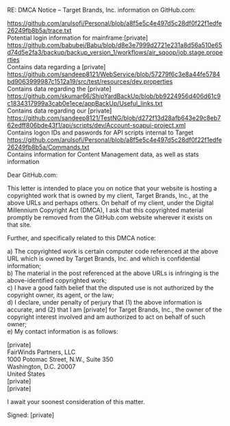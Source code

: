 RE: DMCA Notice – Target Brands, Inc. information on GitHub.com:

https://github.com/arulsofi/Personal/blob/a8f5e5c4e497d5c28df0f22f1edfe26249fb8b5a/trace.txt  
Potential login information for mainframe:[private]  
https://github.com/babubej/Babu/blob/d8e3e7999d2721e231a8d56a510e65d74d5e2fa3/backup/backup_version_1/workflows/air_sqoop/job.stage.properties  
Contains data regarding a [private]  
https://github.com/sandeep8121/WebService/blob/57279f6c3e8a44fe5784bd9063999987c1512a19/src/test/resources/dev.properties  
Contains data regarding the [private]  
https://github.com/skumar66/ShipYardBackUp/blob/bb9224956d406d61c9c1834317999a3cab0e1ece/appBackUp/Useful_links.txt  
Contains data regarding our [private]  
https://github.com/sandeep8121/TestNG/blob/d272f13d28afb643e29c8eb762edff806bde43f1/api/scripts/dev/Account-soapui-project.xml  
Contains logon IDs and paswords for API scripts internal to Target  
https://github.com/arulsofi/Personal/blob/a8f5e5c4e497d5c28df0f22f1edfe26249fb8b5a/Commands.txt  
Contains information for Content Management data, as well as stats information  

Dear GitHub.com:

This letter is intended to place you on notice that your website is hosting a copyrighted work that is owned by my client, Target Brands, Inc., at the above URLs and perhaps others. On behalf of my client, under the Digital Millennium Copyright Act (DMCA), I ask that this copyrighted material promptly be removed from the GitHub.com website wherever it exists on that site.

Further, and specifically related to this DMCA notice:

a) The copyrighted work is certain computer code referenced at the above URL which is owned by Target Brands, Inc. and which is confidential information;  
b) The material in the post referenced at the above URLs is infringing is the above-identified copyrighted work;  
c) I have a good faith belief that the disputed use is not authorized by the copyright owner, its agent, or the law;  
d) I declare, under penalty of perjury that (1) the above information is accurate, and (2) that I am [private] for Target Brands, Inc., the owner of the copyright interest involved and am authorized to act on behalf of such owner;  
e) My contact information is as follows:

[private]  
FairWinds Partners, LLC  
1000 Potomac Street, N.W., Suite 350  
Washington, D.C. 20007  
United States  
[private]  
[private]  

I await your soonest consideration of this matter.

Signed: [private]
